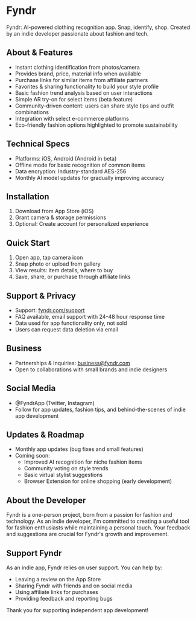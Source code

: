 # Fyndr

Fyndr: AI-powered clothing recognition app. Snap, identify, shop. Created by an indie developer passionate about fashion and tech.

## About & Features
- Instant clothing identification from photos/camera
- Provides brand, price, material info when available
- Purchase links for similar items from affiliate partners
- Favorites & sharing functionality to build your style profile
- Basic fashion trend analysis based on user interactions
- Simple AR try-on for select items (beta feature)
- Community-driven content: users can share style tips and outfit combinations
- Integration with select e-commerce platforms
- Eco-friendly fashion options highlighted to promote sustainability

## Technical Specs
- Platforms: iOS, Android (Android in beta)
- Offline mode for basic recognition of common items
- Data encryption: Industry-standard AES-256
- Monthly AI model updates for gradually improving accuracy

## Installation
1. Download from App Store (iOS)
2. Grant camera & storage permissions
3. Optional: Create account for personalized experience

## Quick Start
1. Open app, tap camera icon
2. Snap photo or upload from gallery
3. View results: item details, where to buy
4. Save, share, or purchase through affiliate links

## Support & Privacy
- Support: [fyndr.com/support](mailto:kabirabdul08091@fyndr.com)
- FAQ available, email support with 24-48 hour response time
- Data used for app functionality only, not sold
- Users can request data deletion via email

## Business 
- Partnerships & Inquiries: [business@fyndr.com](mailto:kabirabdul08091@fyndr.com)
- Open to collaborations with small brands and indie designers

## Social Media 
- @FyndrApp (Twitter, Instagram)
- Follow for app updates, fashion tips, and behind-the-scenes of indie app development

## Updates & Roadmap
- Monthly app updates (bug fixes and small features)
- Coming soon: 
  - Improved AI recognition for niche fashion items
  - Community voting on style trends
  - Basic virtual stylist suggestions
  - Browser Extension for online shopping (early development)

## About the Developer
Fyndr is a one-person project, born from a passion for fashion and technology. As an indie developer, I'm committed to creating a useful tool for fashion enthusiasts while maintaining a personal touch. Your feedback and suggestions are crucial for Fyndr's growth and improvement.

## Support Fyndr
As an indie app, Fyndr relies on user support. You can help by:
- Leaving a review on the App Store
- Sharing Fyndr with friends and on social media
- Using affiliate links for purchases
- Providing feedback and reporting bugs

Thank you for supporting independent app development!

